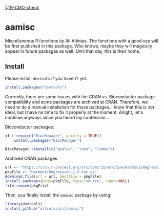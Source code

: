 <!-- badges: start -->
[![R-CMD-check](https://github.com/altintasali/aamisc/workflows/R-CMD-check/badge.svg)](https://github.com/altintasali/aamisc/actions)
<!-- badges: end -->

# aamisc

Miscellaneous R functions by Ali Altintas. The functions with a good use will be first published in this package. Who knows, maybe they will magically appear in future packages as well. Until that day, this is their home. 

## Install

Please install `devtools` if you haven't yet.

```r
install.packages("devtools")
```

Currently, there are some issues with the CRAN vs. Bioconductor package compatibility and some packages are archived at CRAN. Therefore, we need to do a manual installation for those packages. I know that this is not ideal, but I have no time to fix it properly at the moment. Alright, let's continue anyways since you heard my confession... 

Bioconductor packages:

```r
if (!require("BiocManager", quietly = TRUE))
    install.packages("BiocManager")

BiocManager::install(c("qvalue", "rain", "limma"))
```

Archived CRAN packages:

```r
url <- "https://cran.r-project.org/src/contrib/Archive/HarmonicRegression/HarmonicRegression_1.0.tar.gz"
pkgFile <- "HarmonicRegression_1.0.tar.gz"
download.file(url = url, destfile = pkgFile)
install.packages(pkgs=pkgFile, type="source", repos=NULL)
file.remove(pkgFile)
```

Then, you finally install the `aamisc` package by using:
```r
library(devtools)
install_github("altintasali/aamisc")
```
